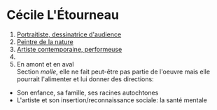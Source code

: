 # Cécile L'Étourneau

1. [Portraitiste, dessinatrice d'audience](un.md)
2. [Peintre de la nature](deux.md)
3. [Artiste contemporaine, performeuse](trois.md)
4. 
5. En amont et en aval   
Section *molle*, elle ne fait peut-être pas partie de l'oeuvre mais elle pourrait l'alimenter et lui donner des directions:    
- Son enfance, sa famille, ses racines autochtones
- L'artiste et son insertion/reconnaissance sociale: la santé mentale
